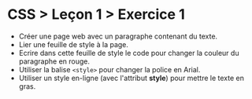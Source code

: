 # CSS > Leçon 1 > Exercice 1

- Créer une page web avec un paragraphe contenant du texte.
- Lier une feuille de style à la page.
- Ecrire dans cette feuille de style le code pour changer la couleur du paragraphe en rouge.
- Utiliser la balise `<style>` pour changer la police en Arial.
- Utiliser un style en-ligne (avec l'attribut **style**) pour mettre le texte en gras.
